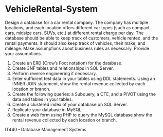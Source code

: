 # VehicleRental-System

Design a database for a car rental company. The company has multiple locations, and each location offers different car types (such as compact cars, midsize cars, SUVs, etc.) at different rental charge per day. The database should be able to keep track of customers, vehicle rented, and the rental payments. It should also keep track of vehicles, their make, and mileage.  Make assumptions about business rules as necessary. Provide your assumptions.
1. Create an ERD (Crow’s Foot notation) for the database.
2. Create 3NF tables and relationships in SQL Server.
3. Perform reverse engineering if necessary.
4. Enter sufficient test data in your tables using DDL statements. Using an INNER JOIN statement, show the rental revenue collected by each location or branch.
6. Create the following queries: a Subquery, a CTE, and a PIVOT using the data and tables in your tables.
7. Create a clustered index of your database on SQL Server.
8. Replicate your database in MySQL.
9. Create a web form using PHP to query the MySQL database show the rental revenue collected by each location or branch.

IT440 - Database Management Systems
